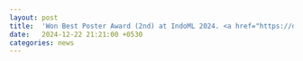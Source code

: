 ```yaml
---
layout: post
title:  'Won Best Poster Award (2nd) at IndoML 2024. <a href="https://drive.google.com/file/d/1mvtjN68KlKWvD2M0T06yQdCM-WeHV1X2/view?usp=drive_link">Check out the poster!</a>'
date:   2024-12-22 21:21:00 +0530
categories: news
---
```

